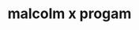 ---
pid: MX116
title: malcolm x progam
location_transcription: malcolm park
zipcode: 
outside_phl: 
neighborhood: 
age: '13'
age_range: 13-19
instagram: 
image_file_name: MX_116.jpg
proposal_transcription: 
topic: Figure,Inequality
topic_summary: 0, 0
type: Sculpture Statue
keywords_other: Malcolm X
credit: Zahmine
image_labels: 
twitter: 
facebook: 
permalink: "/monuments/mx116/"
layout: item-page
---